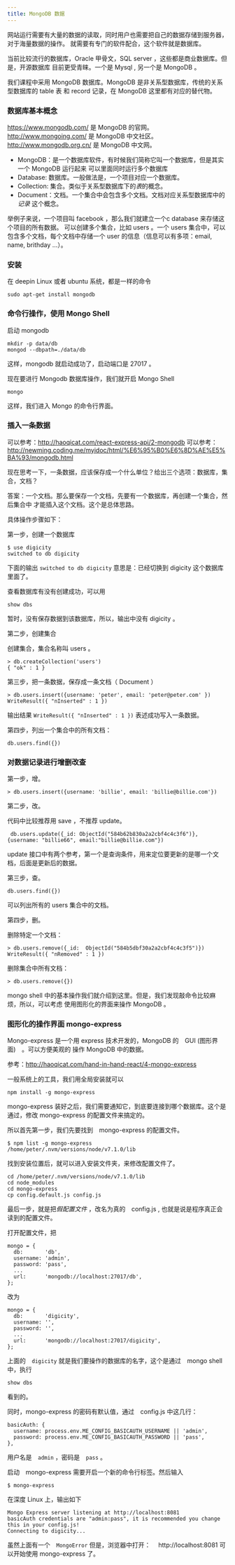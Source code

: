 ```yaml
---
title: MongoDB 数据
---
```


网站运行需要有大量的数据的读取，同时用户也需要把自己的数据存储到服务器，对于海量数据的操作。
就需要有专门的软件配合，这个软件就是数据库。

当前比较流行的数据库，Oracle 甲骨文，SQL server ，这些都是商业数据库。但是，开源数据库
目前更受青睐。一个是 Mysql , 另一个是 MongoDB 。

我们课程中采用 MongoDB 数据库。MongoDB 是非关系型数据库，传统的关系型数据库的 table 表
和 record 记录，在 MongoDB 这里都有对应的替代物。


### 数据库基本概念

https://www.mongodb.com/ 是 MongoDB 的官网。http://www.mongoing.com/ 是 MongoDB
中文社区。http://www.mongodb.org.cn/ 是 MongoDB 中文网。

- MongoDB：是一个数据库软件，有时候我们简称它叫一个数据库，但是其实一个 MongoDB 运行起来
  可以里面同时运行多个数据库
- Database: 数据库。一般做法是，一个项目对应一个数据库。
- Collection: 集合。类似于关系型数据库下的*表*的概念。
- Document：文档。一个集合中会包含多个文档。文档对应关系型数据库中的 *记录* 这个概念。

举例子来说，一个项目叫 facebook ，那么我们就建立一个c database 来存储这个项目的所有数据。
可以创建多个集合，比如 users 。一个 users 集合中，可以包含多个文档，每个文档中存储一个 user
的信息（信息可以有多项：email, name, brithday ...）。


### 安装

在 deepin Linux 或者 ubuntu 系统，都是一样的命令

```
sudo apt-get install mongodb
```

### 命令行操作，使用 Mongo Shell

启动 mongodb

```
mkdir -p data/db
mongod --dbpath=./data/db
```
这样，mongodb 就启动成功了，启动端口是 27017 。

现在要进行 Mongodb 数据库操作，我们就开启 Mongo Shell

```
mongo
```

这样，我们进入 Mongo 的命令行界面。

### 插入一条数据

可以参考：http://haoqicat.com/react-express-api/2-mongodb
可以参考：http://newming.coding.me/myidoc/html/%E6%95%B0%E6%8D%AE%E5%BA%93/mongodb.html

现在思考一下，一条数据，应该保存成一个什么单位？给出三个选项：数据库，集合，文档？

答案：一个文档。那么要保存一个文档，先要有一个数据库，再创建一个集合，然后集合中
才能插入这个文档。这个是总体思路。

具体操作步骤如下：

第一步，创建一个数据库

```
$ use digicity
switched to db digicity
```

下面的输出 `switched to db digicity` 意思是：已经切换到 digicity 这个数据库里面了。

查看数据库有没有创建成功，可以用

```
show dbs
```

暂时，没有保存数据到该数据库，所以，输出中没有 digicity 。


第二步，创建集合

创建集合，集合名称叫 users  。

```
> db.createCollection('users')
{ "ok" : 1 }
```

第三步，把一条数据，保存成一条文档（ Document ）

```
> db.users.insert({username: 'peter', email: 'peter@peter.com' })
WriteResult({ "nInserted" : 1 })
```

输出结果 `WriteResult({ "nInserted" : 1 })` 表述成功写入一条数据。

第四步，列出一个集合中的所有文档：

```
db.users.find({})
```

### 对数据记录进行增删改查

第一步，增。

```
> db.users.insert({username: 'billie', email: 'billie@billie.com'})
```

第二步，改。

代码中比较推荐用 save ，不推荐 update。

```
 db.users.update({_id: ObjectId("584b62b830a2a2cbf4c4c3f6")}, {username: "billie66", email:"billie@billie.com"})
```

update 接口中有两个参考，第一个是查询条件，用来定位要更新的是哪一个文档，后面是更新后的数据。


第三步，查。

```
db.users.find({})
```

可以列出所有的 users 集合中的文档。


第四步，删。

删除特定一个文档：

```
> db.users.remove({_id:  ObjectId("584b5dbf30a2a2cbf4c4c3f5")})
WriteResult({ "nRemoved" : 1 })
```

删除集合中所有文档：

```
> db.users.remove({})
```


mongo shell 中的基本操作我们就介绍到这里。但是，我们发现敲命令比较麻烦，所以，可以考虑
使用图形化的界面来操作 MongoDB 。

### 图形化的操作界面 mongo-express

Mongo-express 是一个用 express 技术开发的，MongoDB 的　GUI (图形界面)　。可以方便美观的
操作 MongoDB 中的数据。

参考：http://haoqicat.com/hand-in-hand-react/4-mongo-express

一般系统上的工具，我们用全局安装就可以

```
npm install -g mongo-express
```

mongo-express 装好之后，我们需要通知它，到底要连接到哪个数据库。这个是通过，修改
mongo-express 的配置文件来搞定的。

所以首先第一步，我们先要找到　mongo-express 的配置文件。

```
$ npm list -g mongo-express
/home/peter/.nvm/versions/node/v7.1.0/lib
```

找到安装位置后，就可以进入安装文件夹，来修改配置文件了。

```
cd /home/peter/.nvm/versions/node/v7.1.0/lib
cd node_modules
cd mongo-express
cp config.default.js config.js
```

最后一步，就是把*假配置文件* ，改名为真的　config.js , 也就是说是程序真正会读到的配置文件。

打开配置文件，把

```
mongo = {
  db:       'db',
  username: 'admin',
  password: 'pass',
  ...
  url:      'mongodb://localhost:27017/db',
};
```

改为

```
mongo = {
  db:       'digicity',
  username: '',
  password: '',
  ...
  url:      'mongodb://localhost:27017/digicity',
};
```

上面的　`digicity` 就是我们要操作的数据库的名字，这个是通过　mongo shell 中，执行

```
show dbs
```

看到的。

同时，mongo-express 的密码有默认值，通过　config.js 中这几行：

```
basicAuth: {
  username: process.env.ME_CONFIG_BASICAUTH_USERNAME || 'admin',
  password: process.env.ME_CONFIG_BASICAUTH_PASSWORD || 'pass',
},
```

用户名是　`admin` ，密码是　`pass` 。

启动　mongo-express 需要开启一个新的命令行标签。然后输入

```
$ mongo-express
```

在深度 Linux 上，输出如下

```
Mongo Express server listening at http://localhost:8081
basicAuth credentials are "admin:pass", it is recommended you change this in your config.js!
Connecting to digicity...
```

虽然上面有一个　`MongoError` 但是，浏览器中打开：　 http://localhost:8081 可以开始使用
mongo-express 了。
